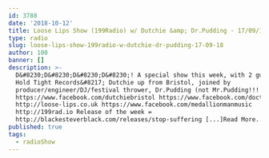 ```yaml
---
id: 3788
date: '2018-10-12'
title: Loose Lips Show (199Radio) w/ Dutchie &amp; Dr.Pudding - 17/09/18 - Loose Lips
type: radio
slug: loose-lips-show-199radio-w-dutchie-dr-pudding-17-09-18
author: 100
banner: []
description: >-
  D&#8230;D&#8230;D&#8230;D&#8230;! A special show this week, with 2 guests.
  Hold Tight Records&#8217; Dutchie up from Bristol, joined by
  producer/engineer/DJ/festival thrower, Dr.Pudding (not Mr.Pudding!!!!)
  https://www.facebook.com/dutchiebristol https://www.facebook.com/doctorpudding
  http://loose-lips.co.uk https://www.facebook.com/medallionmanmusic
  http://199rad.io Release of the week =
  http://blackesteverblack.com/releases/stop-suffering [...]Read More...
published: true
tags:
  - radioShow
---
```

